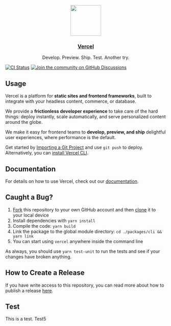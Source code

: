 <p align="center">
  <a href="https://vercel.com">
    <img src="https://assets.vercel.com/image/upload/v1588805858/repositories/vercel/logo.png" height="96">
    <h3 align="center">Vercel</h3>
  </a>
  <p align="center">Develop. Preview. Ship. Test. Another try.</p>
</p>

[![CI Status](https://github.com/vercel/vercel/actions/workflows/test-unit.yml/badge.svg)](https://github.com/vercel/vercel/actions/workflows/test-unit.yml)
[![Join the community on GitHub Discussions](https://badgen.net/badge/join%20the%20discussion/on%20github/black?icon=github)](https://github.com/vercel/vercel/discussions)

## Usage

Vercel is a platform for **static sites and frontend frameworks**, built to integrate with your headless content, commerce, or database.

We provide a **frictionless developer experience** to take care of the hard things: deploy instantly, scale automatically, and serve personalized content around the globe.

We make it easy for frontend teams to **develop, preview, and ship** delightful user experiences, where performance is the default.

Get started by [Importing a Git Project](https://vercel.com/new) and use `git push` to deploy. Alternatively, you can [install Vercel CLI](https://vercel.com/cli).

## Documentation

For details on how to use Vercel, check out our [documentation](https://vercel.com/docs).

## Caught a Bug?

1. [Fork](https://help.github.com/articles/fork-a-repo/) this repository to your own GitHub account and then [clone](https://help.github.com/articles/cloning-a-repository/) it to your local device
2. Install dependencies with `yarn install`
3. Compile the code: `yarn build`
4. Link the package to the global module directory: `cd ./packages/cli && yarn link`
5. You can start using `vercel` anywhere inside the command line

As always, you should use `yarn test-unit` to run the tests and see if your changes have broken anything.

## How to Create a Release

If you have write access to this repository, you can read more about how to publish a release [here](https://github.com/vercel/vercel/wiki/Creating-a-Release).

## Test

This is a test.
Test5
